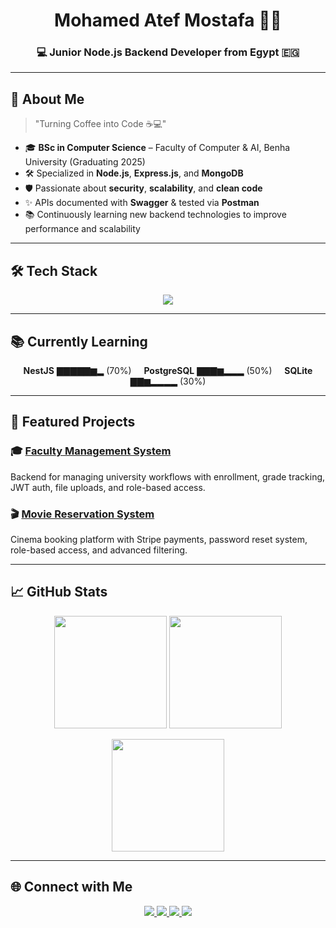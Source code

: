 <h1 align="center">Mohamed Atef Mostafa 👨‍💻</h1>
<h3 align="center">💻 Junior Node.js Backend Developer from Egypt 🇪🇬</h3>

---

## 🚀 About Me
> "Turning Coffee into Code ☕💻"  
- 🎓 **BSc in Computer Science** – Faculty of Computer & AI, Benha University (Graduating 2025)  
- 🛠 Specialized in **Node.js**, **Express.js**, and **MongoDB**  
- 🛡️ Passionate about **security**, **scalability**, and **clean code**  
- ✨ APIs documented with **Swagger** & tested via **Postman**  
- 📚 Continuously learning new backend technologies to improve performance and scalability  

---

## 🛠 Tech Stack
<p align="center">
  <img src="https://skillicons.dev/icons?i=nodejs,express,mongodb,typescript,javascript,cpp,python,html,css,git,postman,swagger&perline=8" />
</p>

---

## 📚 Currently Learning

<p align="center">
  <b>NestJS</b> ▇▇▇▇▇▆▂ (70%) &nbsp;&nbsp;&nbsp; <b>PostgreSQL</b> ▇▇▇▆▂▂▂ (50%) &nbsp;&nbsp;&nbsp; <b>SQLite</b> ▇▇▆▂▂▂▂ (30%)
</p>

---

## 📌 Featured Projects

### 🎓 [Faculty Management System](https://github.com/Mhmdatef/Faculty-management-system)  
Backend for managing university workflows with enrollment, grade tracking, JWT auth, file uploads, and role-based access.

### 🎬 [Movie Reservation System](https://github.com/Mhmdatef/Movie-Reservation-System)  
Cinema booking platform with Stripe payments, password reset system, role-based access, and advanced filtering.

---

## 📈 GitHub Stats
<p align="center">
  <img src="https://github-readme-streak-stats.herokuapp.com/?user=Mhmdatef&theme=dracula" height="180em"/>
  <img src="https://github-readme-stats.vercel.app/api?username=Mhmdatef&show_icons=true&theme=dracula" height="180em"/>
</p>
<p align="center">
  <img src="https://github-readme-stats.vercel.app/api/top-langs/?username=Mhmdatef&layout=compact&theme=dracula" height="180em"/>
</p>

---

## 🌐 Connect with Me
<p align="center">
  <a href="http://www.linkedin.com/in/mohamed-atef-615481296">
    <img src="https://img.shields.io/badge/LinkedIn-0077B5?style=for-the-badge&logo=linkedin&logoColor=white"/>
  </a>
  <a href="mailto:125moatef@gmail.com">
    <img src="https://img.shields.io/badge/Email-D14836?style=for-the-badge&logo=gmail&logoColor=white"/>
  </a>
  <a href="https://github.com/Mhmdatef">
    <img src="https://img.shields.io/badge/GitHub-100000?style=for-the-badge&logo=github&logoColor=white"/>
  </a>
  <a href="https://www.instagram.com/3atofa_1/">
    <img src="https://img.shields.io/badge/Instagram-E4405F?style=for-the-badge&logo=instagram&logoColor=white"/>
  </a>
</p>
